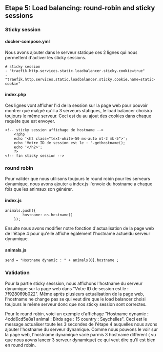 ## Etape 5: Load balancing: round-robin and sticky sessions

### Sticky session
#### docker-compose.yml
Nous avons ajouter dans le serveur statique ces 2 lignes qui nous
permettent d'activer les sticky sessions.
```
# sticky session
- "traefik.http.services.static.loadbalancer.sticky.cookie=true"
- "traefik.http.services.static.loadbalancer.sticky.cookie.name=static-cookie"
```

#### index.php

Ces lignes vont afficher l'id de la session sur la page web pour
pouvoir montrer que malgré qu'il a 3 serveurs statiques, le load balancer
choisira toujours le même serveur. Ceci est du au ajout des cookies
dans chaque requête que est envoyer. 
```
<!-- sticky session affichage de hostname -->
    <?php
    echo '<h2 class="text-white-50 mx-auto mt-2 mb-5">';
    echo 'Votre ID de session est le : '.gethostname();
    echo '</h2>';
    ?>
<!-- fin sticky session -->
```

### round robin

Pour valider que nous utilisons toujours le round robin pour les serveurs
dynamique, nous avons ajouter a index.js l'envoie du hostname a chaque fois
que les animaux son générer.

#### index.js
```
animals.push({
        hostname: os.hostname()
    });
```

Ensuite nous avons modifier notre fonction d'actualisation de la page web
de l'étape 4 pour qu'elle affiche également l'hostname actueldu serveur 
dynamique.

#### animals.js
```
send = "Hostname dynamic : " + animals[0].hostname ;
```

### Validation

Pour la partie sticky sesssion, nous affichons l'hostname du serveur 
dynamique sur la page web dans "Votre ID de session est le : 7f928069b022".
Même après plusieurs actualisation de la page web, l'hostname ne change pas
se qui veut dire que le load balancer choisi toujours le même serveur donc que
nos sticky session sont correctes.

Pour le round robin, voici un exemple d'affichage 
"Hostname dynamic : 4cdd6cd5e8a1 animal : Birds age : 15 country : Seychelles".
Ceci est le message actualiser toute les 3 secondes de l'étape 4 auquelles nous
avons ajouter l'hostname du serveur dynamique. Comme nous pouvons le voir sur 
la page web, l'hostname dynamique varie parmis 3 hostname différent ( vu que 
nous aovns lancer 3 serveur dynamique) ce qui veut dire qu'il est bien en 
round robin.



